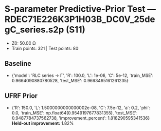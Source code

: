 # S-parameter Predictive-Prior Test — RDEC71E226K3P1H03B_DC0V_25degC_series.s2p (S11)
- Z0: 50.00 Ω
- Train points: 321  |  Test points: 80

## Baseline
- {'model': 'RLC series -> Γ', 'R': 100.0, 'L': 1e-08, 'C': 5e-12, 'train_MSE': 0.9664090880780528, 'test_MSE': 0.9663495161261235}

## UFRF Prior
- {'R': 150.0, 'L': 1.5000000000000002e-08, 'C': 7.5e-12, 'a': 0.2, 'phi': 0.0, 'train_MSE': np.float64(0.9549197677831355), 'test_MSE': 0.9487784737562738, 'improvement_percent': 1.818290595341536}
**Held-out improvement:** 1.82%